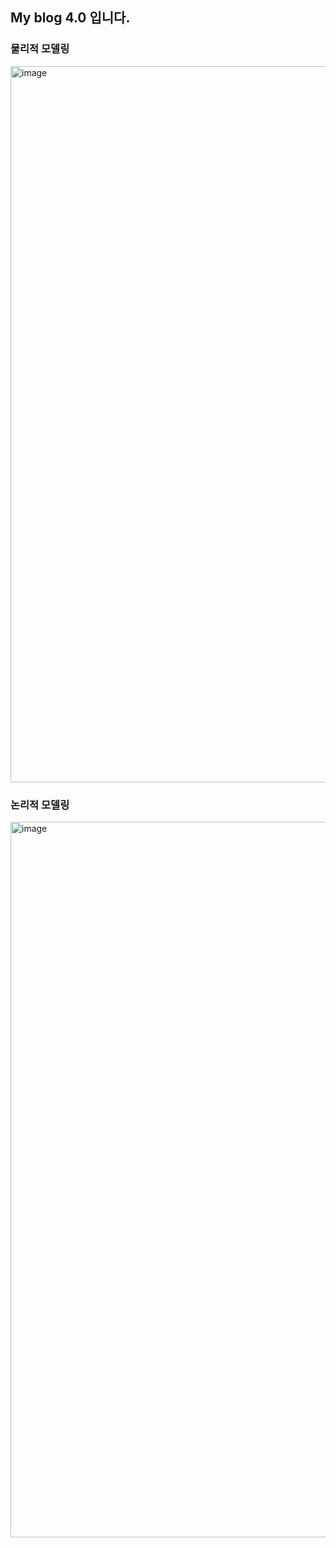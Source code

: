 <h2>My blog 4.0 입니다.</H2>


<h3>물리적 모델링</h3>
<img width="1146" alt="image" src="https://github.com/Honey99s/team7_v2sbm3c/assets/107997462/5d6af769-3095-43f2-b219-9003fe12e208">


<h3>논리적 모델링</h3>
<img width="1145" alt="image" src="https://github.com/Honey99s/team7_v2sbm3c/assets/107997462/ec266409-6e4a-4950-92c7-0b5e1a92cdcc">


